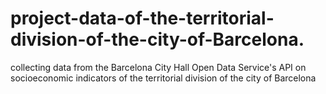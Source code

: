 # project-data-of-the-territorial-division-of-the-city-of-Barcelona.
collecting data from the Barcelona City Hall Open Data Service's API on socioeconomic indicators of the territorial division of the city of Barcelona
